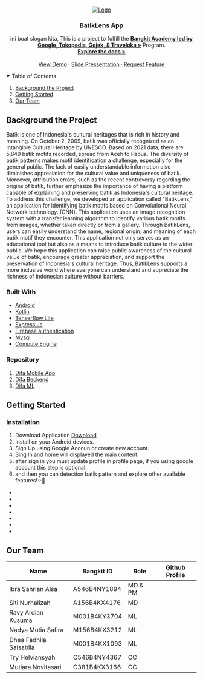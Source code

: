 <!-- PROJECT LOGO -->
<br />
<p align="center">
  <a href="https://github.com/DifaApp">
    <img src="banner_new.png" alt="Logo">
  </a>

  <h3 align="center">BatikLens App</h3>

  <p align="center">
 ini buat slogan kita,
   This is a project to fulfill the  <a href="https://grow.google/intl/id_id/bangkit/"><strong>Bangkit Academy led by Google, Tokopedia, Gojek, & Traveloka »</strong></a>
   Program.
    <br />
    <a href=""><strong>Explore the docs »</strong></a>
    <br />
    <br />
    <a href="">View Demo</a>
    ·
    <a href="">Slide Pressentation</a>
    ·
    <a href="">Request Feature</a>
  </p>
</p>

<!-- TABLE OF CONTENTS -->
<details open="open">
  <summary>Table of Contents</summary>
  <ol>
    <li><a href="#background-the-Project">Background the Project</a>
    </li>
    <li><a href="#getting-started">Getting Started</a></li>
    <li><a href="#our-team">Our Team</a></li>
  </ol>
</details>

<!-- ABOUT THE PROJECT -->

## Background the Project

Batik is one of Indonesia's cultural heritages that is rich in history and meaning. On October 2, 2009, batik was officially recognized as an Intangible Cultural Heritage by UNESCO. Based on 2021 data, there are 5,849 batik motifs recorded, spread from Aceh to Papua. The diversity of batik patterns makes motif identification a challenge, especially for the general public. The lack of easily understandable information also diminishes appreciation for the cultural value and uniqueness of batik.
Moreover, attribution errors, such as the recent controversy regarding the origins of batik, further emphasize the importance of having a platform capable of explaining and preserving batik as Indonesia's cultural heritage. To address this challenge, we developed an application called "BatikLens," an application for identifying batik motifs based on Convolutional Neural Network technology. (CNN). This application uses an image recognition system with a transfer learning algorithm to identify various batik motifs from images, whether taken directly or from a gallery.
Through BatikLens, users can easily understand the name, regional origin, and meaning of each batik motif they encounter. This application not only serves as an educational tool but also as a means to introduce batik culture to the wider public. We hope this application can raise public awareness of the cultural value of batik, encourage greater appreciation, and support the preservation of Indonesia's cultural heritage. Thus, BatikLens supports a more inclusive world where everyone can understand and appreciate the richness of Indonesian culture without barriers.

### Built With

- [Android](https://www.android.com/)
- [Kotlin](https://kotlinlang.org/)
- [Tenserflow Lite](https://www.tensorflow.org/lite)
- [Express Js](https://expressjs.com/)
- [Firebase authentication](https://firebase.google.com/docs/auth)
- [Mysql](https://www.mysql.com/)
- [Compute Engine](https://cloud.google.com/compute)

### Repository

1. [Difa Mobile App](https://github.com/BatikLensApp/MobileDevelopment)
2. [Difa Beckend](https://github.com/BatikLensApp/CloudComputing)<br />
3. [Difa ML](https://github.com/BatikLensApp/MachineLearning)

<!-- GETTING STARTED -->

## Getting Started

### Installation

1. Download Application [Download]()
2. Install on your Android devices.
3. Sign Up using Google Accoun or create new account.
4. Sing In and home will displayed the main content.
5. after sign in you must update profile in profile page, if you using google account this step is optional.
6. and then you can detection batik pattern and explore other available features!✨🎨
 - 
 - 
 - 
 - 
 - 
 - 
 - 



<!-- OUR TEAM -->

## Our Team

| Name | Bangkit ID | Role |Github Profile |
| ------ | ------ | ------ | ------ |
Ibra Sahrian Alsa | A546B4NY1894 | MD & PM |  
Siti Nurhalizah | A156B4KX4176 | MD | 
Ravy Ardian Kusuma | M001B4KY3704 | ML | 
Nadya Mutia Safira | M156B4KX3212 | ML | 
Dhea Fadhila Salsabila | M001B4KX1093 | ML | 
Try Helviansyah | C546B4NY4367 | CC | 
Mutiara Novitasari | C381B4KX3166 | CC | 
